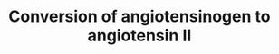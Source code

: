 ---
annotations:
- id: PW:0000002
  parent: classic metabolic pathway
  type: Pathway Ontology
  value: classic metabolic pathway
- id: PW:0000244
  parent: regulatory pathway
  type: Pathway Ontology
  value: angiotensin II signaling pathway
authors:
- LVreeswijk
- Fehrhart
- Eweitz
communities:
- ONTOX
description: This pathway depicts the conversion of Angiotensinogen to Angiotensin
  II by enzymes of the Renin-Angiotensin-System (RAS) and Nonrenin-Angiotensin-System
  (NRAS).  The NRAS pathway includes both direct and indirect conversion.
last-edited: 2021-05-22
ndex: 0cad9ddc-8b6e-11eb-9e72-0ac135e8bacf
organisms:
- Homo sapiens
redirect_from:
- /index.php/Pathway:WP4818
- /instance/WP4818
- /instance/WP4818_r117691
revision: r117691
schema-jsonld:
- '@context': https://schema.org/
  '@id': https://wikipathways.github.io/pathways/WP4818.html
  '@type': Dataset
  creator:
    '@type': Organization
    name: WikiPathways
  description: This pathway depicts the conversion of Angiotensinogen to Angiotensin
    II by enzymes of the Renin-Angiotensin-System (RAS) and Nonrenin-Angiotensin-System
    (NRAS).  The NRAS pathway includes both direct and indirect conversion.
  keywords:
  - ACE
  - Angiotensin I
  - Angiotensinogen
  - CMA1
  - CTSD
  - CTSG
  - REN
  - human angiotensin II
  license: CC0
  name: 'Conversion of angiotensinogen to angiotensin II '
seo: CreativeWork
title: 'Conversion of angiotensinogen to angiotensin II '
wpid: WP4818
---